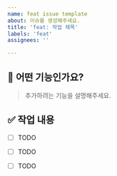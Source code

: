 ```yaml
---
name: feat issue template
about: 이슈를 생성해주세요.
title: 'feat: 작업 제목'
labels: 'feat'
assignees: ''

---
```


## 🥸 어떤 기능인가요?
> 추가하려는 기능을 설명해주세요.

## ✅ 작업 내용
- [ ] TODO
- [ ] TODO
- [ ] TODO

